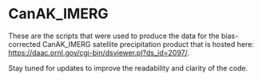 # CanAK_IMERG
These are the scripts that were used to produce the data for the bias-corrected CanAK_IMERG satellite precipitation product that is hosted here: https://daac.ornl.gov/cgi-bin/dsviewer.pl?ds_id=2097/. 

Stay tuned for updates to improve the readability and clarity of the code.
